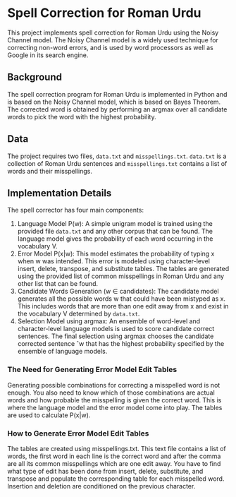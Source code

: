 # Spell Correction for Roman Urdu

This project implements spell correction for Roman Urdu using the Noisy Channel model. The Noisy Channel model is a widely used technique for correcting non-word errors, and is used by word processors as well as Google in its search engine.

## Background

The spell correction program for Roman Urdu is implemented in Python and is based on the Noisy Channel model, which is based on Bayes Theorem. The corrected word is obtained by performing an argmax over all candidate words to pick the word with the highest probability.

## Data

The project requires two files, `data.txt` and `misspellings.txt`. `data.txt` is a collection of Roman Urdu sentences and `misspellings.txt` contains a list of words and their misspellings.

## Implementation Details

The spell corrector has four main components:

1. Language Model P(w): A simple unigram model is trained using the provided file `data.txt` and any other corpus that can be found. The language model gives the probability of each word occurring in the vocabulary V.
2. Error Model P(x|w): This model estimates the probability of typing x when w was intended. This error is modeled using character-level insert, delete, transpose, and substitute tables. The tables are generated using the provided list of common misspellings in Roman Urdu and any other list that can be found.
3. Candidate Words Generation (w ∈ candidates): The candidate model generates all the possible words w that could have been mistyped as x. This includes words that are more than one edit away from x and exist in the vocabulary V determined by `data.txt`.
4. Selection Model using argmax: An ensemble of word-level and character-level language models is used to score candidate correct sentences. The final selection using argmax chooses the candidate corrected sentence ˆw that has the highest probability specified by the ensemble of language models.

### The Need for Generating Error Model Edit Tables

Generating possible combinations for correcting a misspelled word is not enough. You also need to know which of those combinations are actual words and how probable the misspelling is given the correct word. This is where the language model and the error model come into play. The tables are used to calculate P(x|w).

### How to Generate Error Model Edit Tables

The tables are created using misspellings.txt. This text file contains a list of words, the first word in each line is the correct word and after the comma are all its common misspellings which are one edit away. You have to find what type of edit has been done from insert, delete, substitute, and transpose and populate the corresponding table for each misspelled word. Insertion and deletion are conditioned on the previous character.
